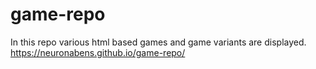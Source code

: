 # game-repo
In this repo various html based games and game variants are displayed. 
https://neuronabens.github.io/game-repo/
